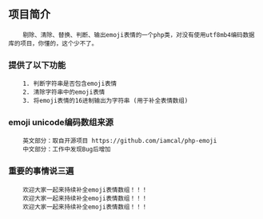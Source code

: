 ﻿## 项目简介

		剔除、清除、替换、判断、输出emoji表情的一个php类，对没有使用utf8mb4编码数据库的项目，你懂的，这个少不了。

### 提供了以下功能

		1. 判断字符串是否包含emoji表情
		2. 清除字符串中的emoji表情
		3. 将emoji表情的16进制输出为字符串 (用于补全表情数组)

### emoji unicode编码数组来源

		英文部分：取自开源项目 https://github.com/iamcal/php-emoji
		中文部分：工作中发现Bug后增加

### 重要的事情说三遍

		欢迎大家一起来持续补全emoji表情数组！！！
		欢迎大家一起来持续补全emoji表情数组！！！
		欢迎大家一起来持续补全emoji表情数组！！！

